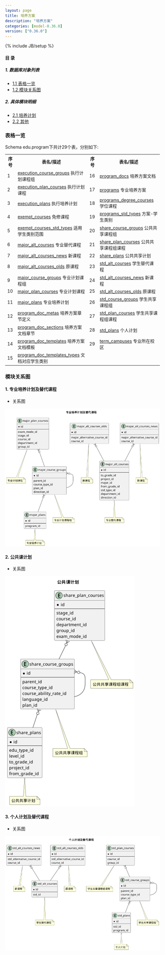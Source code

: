 ```yaml
---
layout: page
title: 培养方案 
description: "培养方案"
categories: [model-0.36.0]
version: ["0.36.0"]
---
```

{% include JB/setup %}

#### 目 录

##### 1. 数据库对象列表
  * [1.1 表格一览](index.html#表格一览)
  * [1.2 模块关系图](index.html#模块关系图)

##### 2. 具体模块明细
* [2.1 培养计划](/model/edu/program/plan.html)
* [2.2 其他](/model/edu/program/misc.html)

### 表格一览
Schema edu.program下共计29个表，分别如下:

<table class="table table-bordered table-striped table-condensed">
  <tr>
    <th class="info_header text-center">序号</th>
    <th class="info_header">表名/描述</th>
    <th class="info_header text-center">序号</th>
    <th class="info_header">表名/描述</th>
  </tr>
  <tr>
    <td>1</td>
    <td><a href="/model/edu/program/misc.html#表格-execution_course_groups-执行计划课程组">execution_course_groups</a> 执行计划课程组</td>
    <td>16</td>
    <td><a href="/model/edu/program/misc.html#表格-program_docs-培养方案文档">program_docs</a> 培养方案文档</td>
  </tr>
  <tr>
    <td>2</td>
    <td><a href="/model/edu/program/misc.html#表格-execution_plan_courses-执行计划课程">execution_plan_courses</a> 执行计划课程</td>
    <td>17</td>
    <td><a href="/model/edu/program/misc.html#表格-programs-专业培养方案">programs</a> 专业培养方案</td>
  </tr>
  <tr>
    <td>3</td>
    <td><a href="/model/edu/program/misc.html#表格-execution_plans-执行培养计划">execution_plans</a> 执行培养计划</td>
    <td>18</td>
    <td><a href="/model/edu/program/misc.html#表格-programs_degree_courses-学位课程">programs_degree_courses</a> 学位课程</td>
  </tr>
  <tr>
    <td>4</td>
    <td><a href="/model/edu/program/misc.html#表格-exempt_courses-免修课程">exempt_courses</a> 免修课程</td>
    <td>19</td>
    <td><a href="/model/edu/program/misc.html#表格-programs_std_types-方案-学生类别">programs_std_types</a> 方案-学生类别</td>
  </tr>
  <tr>
    <td>5</td>
    <td><a href="/model/edu/program/misc.html#表格-exempt_courses_std_types-适用学生类别范围">exempt_courses_std_types</a> 适用学生类别范围</td>
    <td>20</td>
    <td><a href="/model/edu/program/plan.html#表格-share_course_groups-公共共享课程组">share_course_groups</a> 公共共享课程组</td>
  </tr>
  <tr>
    <td>6</td>
    <td><a href="/model/edu/program/plan.html#表格-major_alt_courses-专业替代课程">major_alt_courses</a> 专业替代课程</td>
    <td>21</td>
    <td><a href="/model/edu/program/plan.html#表格-share_plan_courses-公共共享课程组课程">share_plan_courses</a> 公共共享课程组课程</td>
  </tr>
  <tr>
    <td>7</td>
    <td><a href="/model/edu/program/plan.html#表格-major_alt_courses_news-新课程">major_alt_courses_news</a> 新课程</td>
    <td>22</td>
    <td><a href="/model/edu/program/plan.html#表格-share_plans-公共共享计划">share_plans</a> 公共共享计划</td>
  </tr>
  <tr>
    <td>8</td>
    <td><a href="/model/edu/program/plan.html#表格-major_alt_courses_olds-原课程">major_alt_courses_olds</a> 原课程</td>
    <td>23</td>
    <td><a href="/model/edu/program/plan.html#表格-std_alt_courses-学生替代课程">std_alt_courses</a> 学生替代课程</td>
  </tr>
  <tr>
    <td>9</td>
    <td><a href="/model/edu/program/plan.html#表格-major_course_groups-专业计划课程组">major_course_groups</a> 专业计划课程组</td>
    <td>24</td>
    <td><a href="/model/edu/program/plan.html#表格-std_alt_courses_news-新课程">std_alt_courses_news</a> 新课程</td>
  </tr>
  <tr>
    <td>10</td>
    <td><a href="/model/edu/program/plan.html#表格-major_plan_courses-专业计划课程">major_plan_courses</a> 专业计划课程</td>
    <td>25</td>
    <td><a href="/model/edu/program/plan.html#表格-std_alt_courses_olds-原课程">std_alt_courses_olds</a> 原课程</td>
  </tr>
  <tr>
    <td>11</td>
    <td><a href="/model/edu/program/plan.html#表格-major_plans-专业培养计划">major_plans</a> 专业培养计划</td>
    <td>26</td>
    <td><a href="/model/edu/program/plan.html#表格-std_course_groups-学生共享课程组">std_course_groups</a> 学生共享课程组</td>
  </tr>
  <tr>
    <td>12</td>
    <td><a href="/model/edu/program/misc.html#表格-program_doc_metas-培养方案章节定义">program_doc_metas</a> 培养方案章节定义</td>
    <td>27</td>
    <td><a href="/model/edu/program/plan.html#表格-std_plan_courses-学生共享课程组课程">std_plan_courses</a> 学生共享课程组课程</td>
  </tr>
  <tr>
    <td>13</td>
    <td><a href="/model/edu/program/misc.html#表格-program_doc_sections-培养方案文档章节">program_doc_sections</a> 培养方案文档章节</td>
    <td>28</td>
    <td><a href="/model/edu/program/plan.html#表格-std_plans-个人计划">std_plans</a> 个人计划</td>
  </tr>
  <tr>
    <td>14</td>
    <td><a href="/model/edu/program/misc.html#表格-program_doc_templates-培养方案文档模板">program_doc_templates</a> 培养方案文档模板</td>
    <td>29</td>
    <td><a href="/model/edu/program/misc.html#表格-term_campuses-专业所在校区">term_campuses</a> 专业所在校区</td>
  </tr>
  <tr>
    <td>15</td>
    <td><a href="/model/edu/program/misc.html#表格-program_doc_templates_types-文档对应学生类别">program_doc_templates_types</a> 文档对应学生类别</td>
    <td></td>
    <td></td>
  </tr>
</table>

### 模块关系图


#### 1. 专业培养计划及替代课程
  * 关系图

![专业培养计划及替代课程](images/major.png)


#### 2. 公共课计划
  * 关系图

![公共课计划](images/share.png)


#### 3. 个人计划及替代课程
  * 关系图

![个人计划及替代课程](images/std_plan.png)


